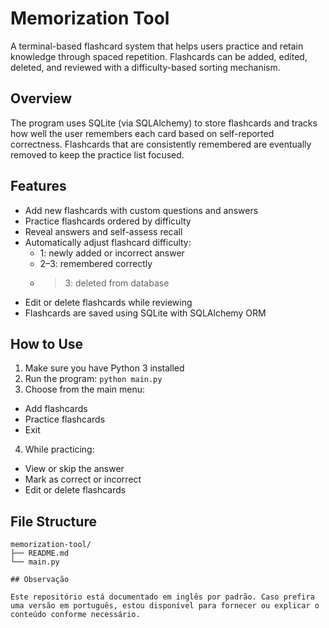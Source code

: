 # Memorization Tool

A terminal-based flashcard system that helps users practice and retain knowledge through spaced repetition. Flashcards can be added, edited, deleted, and reviewed with a difficulty-based sorting mechanism.

## Overview

The program uses SQLite (via SQLAlchemy) to store flashcards and tracks how well the user remembers each card based on self-reported correctness. Flashcards that are consistently remembered are eventually removed to keep the practice list focused.

## Features

- Add new flashcards with custom questions and answers
- Practice flashcards ordered by difficulty
- Reveal answers and self-assess recall
- Automatically adjust flashcard difficulty:
  - 1: newly added or incorrect answer
  - 2–3: remembered correctly
  - >3: deleted from database
- Edit or delete flashcards while reviewing
- Flashcards are saved using SQLite with SQLAlchemy ORM

## How to Use

1. Make sure you have Python 3 installed
2. Run the program: `python main.py`
3. Choose from the main menu:
- Add flashcards
- Practice flashcards
- Exit
4. While practicing:
- View or skip the answer
- Mark as correct or incorrect
- Edit or delete flashcards

## File Structure

```plaintext
memorization-tool/
├── README.md
└── main.py

## Observação

Este repositório está documentado em inglês por padrão. Caso prefira uma versão em português, estou disponível para fornecer ou explicar o conteúdo conforme necessário.